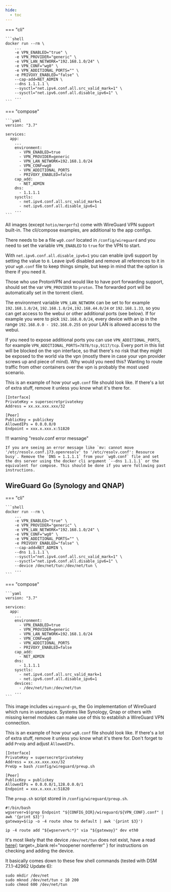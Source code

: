 ```yaml
---
hide:
  - toc
---
```


=== "cli"

    ```shell
    docker run --rm \
        ...
        -e VPN_ENABLED="true" \
        -e VPN_PROVIDER="generic" \
        -e VPN_LAN_NETWORK="192.168.1.0/24" \
        -e VPN_CONF="wg0" \
        -e VPN_ADDITIONAL_PORTS="" \
        -e PRIVOXY_ENABLED="false" \
        --cap-add=NET_ADMIN \
        --dns 1.1.1.1 \
        --sysctl="net.ipv4.conf.all.src_valid_mark=1" \
        --sysctl="net.ipv6.conf.all.disable_ipv6=1" \
        ...
    ```

=== "compose"

    ```yaml
    version: "3.7"

    services:
      app:
        ...
        environment:
          - VPN_ENABLED=true
          - VPN_PROVIDER=generic
          - VPN_LAN_NETWORK=192.168.1.0/24
          - VPN_CONF=wg0
          - VPN_ADDITIONAL_PORTS
          - PRIVOXY_ENABLED=false
        cap_add:
          - NET_ADMIN
        dns:
          - 1.1.1.1
        sysctls:
          - net.ipv4.conf.all.src_valid_mark=1
          - net.ipv6.conf.all.disable_ipv6=1
        ...
    ```

All images (except `hotio/mergerfs`) come with WireGuard VPN support built-in. The cli/compose examples, are additional to the app configs.

There needs to be a file `wg0.conf` located in `/config/wireguard` and you need to set the variable `VPN_ENABLED` to `true` for the VPN to start.

With `net.ipv6.conf.all.disable_ipv6=1` you can enable ipv6 support by setting the value to `0`. Leave ipv6 disabled and remove all references to it in your `wg0.conf` file to keep things simple, but keep in mind that the option is there if you need it.

Those who use ProtonVPN and would like to have port forwarding support, should set the var `VPN_PROVIDER` to `proton`. The forwarded port will be automatically set in the torrent client.

The environment variable `VPN_LAN_NETWORK` can be set to for example `192.168.1.0/24`, `192.168.1.0/24,192.168.44.0/24` or `192.168.1.33`, so you can get access to the webui or other additional ports (see below). If for example you were to pick `192.168.0.0/24`, every device with an ip in the range `192.168.0.0 - 192.168.0.255` on your LAN is allowed access to the webui.

If you need to expose additional ports you can use `VPN_ADDITIONAL_PORTS`, for example `VPN_ADDITIONAL_PORTS=7878/tcp,9117/tcp`. Every port in this list will be blocked on the vpn interface, so that there's no risk that they might be exposed to the world via the vpn (mostly there in case your vpn provider screws up and piece of mind). Why would you need this? Wanting to route traffic from other containers over the vpn is probably the most used scenario.

This is an example of how your `wg0.conf` file should look like. If there's a lot of extra stuff, remove it unless you know what it's there for.

```text
[Interface]
PrivateKey = supersecretprivatekey
Address = xx.xx.xxx.xxx/32

[Peer]
PublicKey = publickey
AllowedIPs = 0.0.0.0/0
Endpoint = xxx.x.xxx.x:51820
```

!!! warning "resolv.conf error message"

    If you are seeing an error message like `mv: cannot move '/etc/resolv.conf.173.openresolv' to '/etc/resolv.conf': Resource busy`. Remove the `DNS = 1.1.1.1` from your `wg0.conf` file and set the dns server using the docker cli argument `--dns 1.1.1.1` or the equivalent for compose. This should be done if you were following past instructions.

## WireGuard Go (Synology and QNAP)

=== "cli"

    ```shell
    docker run --rm \
        ...
        -e VPN_ENABLED="true" \
        -e VPN_PROVIDER="generic" \
        -e VPN_LAN_NETWORK="192.168.1.0/24" \
        -e VPN_CONF="wg0" \
        -e VPN_ADDITIONAL_PORTS="" \
        -e PRIVOXY_ENABLED="false" \
        --cap-add=NET_ADMIN \
        --dns 1.1.1.1 \
        --sysctl="net.ipv4.conf.all.src_valid_mark=1" \
        --sysctl="net.ipv6.conf.all.disable_ipv6=1" \
        --device /dev/net/tun:/dev/net/tun \
        ...
    ```

=== "compose"

    ```yaml
    version: "3.7"

    services:
      app:
        ...
        environment:
          - VPN_ENABLED=true
          - VPN_PROVIDER=generic
          - VPN_LAN_NETWORK=192.168.1.0/24
          - VPN_CONF=wg0
          - VPN_ADDITIONAL_PORTS
          - PRIVOXY_ENABLED=false
        cap_add:
          - NET_ADMIN
        dns:
          - 1.1.1.1
        sysctls:
          - net.ipv4.conf.all.src_valid_mark=1
          - net.ipv6.conf.all.disable_ipv6=1
        devices:
          - /dev/net/tun:/dev/net/tun
        ...
    ```

This image includes `wireguard-go`, the Go implementation of WireGuard which runs in userspace. Systems like Synology, Qnap or others with missing kernel modules can make use of this to establish a WireGuard VPN connection.

This is an example of how your `wg0.conf` file should look like. If there's a lot of extra stuff, remove it unless you know what it's there for. Don't forget to add `PreUp` and adjust `ÀllowedIPs`.

```text
[Interface]
PrivateKey = supersecretprivatekey
Address = xx.xx.xxx.xxx/32
PreUp = bash /config/wireguard/preup.sh

[Peer]
PublicKey = publickey
AllowedIPs = 0.0.0.0/1,128.0.0.0/1
Endpoint = xxx.x.xxx.x:51820
```

The `preup.sh` script stored in `/config/wireguard/preup.sh`.

```shell
#!/bin/bash
wgserver=$(grep Endpoint "${CONFIG_DIR}/wireguard/${VPN_CONF}.conf" | awk '{print $3}')
gateway=$(ip -o -4 route show to default | awk '{print $3}')

ip -4 route add "${wgserver%:*}" via "${gateway}" dev eth0
```

It's most likely that the device `/dev/net/tun` does not exist, have a read [here](https://memoryleak.dev/post/fix-tun-tap-not-available-on-a-synology-nas/){: target=_blank rel="noopener noreferrer" } for instructions on checking and adding the device.

It basically comes down to these few shell commands (tested with DSM 7.1.1-42962 Update 6):

```shell
sudo mkdir /dev/net
sudo mknod /dev/net/tun c 10 200
sudo chmod 600 /dev/net/tun
```
